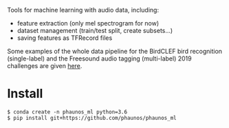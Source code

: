 Tools for machine learning with audio data, including:
- feature extraction (only mel spectrogram for now)
- dataset management (train/test split, create subsets...)
- saving features as TFRecord files

Some examples of the whole data pipeline for the BirdCLEF bird recognition (single-label) and the Freesound audio tagging (multi-label) 2019 challenges are given [here](https://github.com/phaunos/phaunos_ml/tree/master/notebooks).

# Install

```
$ conda create -n phaunos_ml python=3.6
$ pip install git+https://github.com/phaunos/phaunos_ml
```
